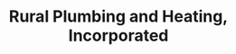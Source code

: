 ---
title: "Rural Plumbing and Heating, Incorporated"
url: /raleigh/rural-plumbing-and-heating-incorporated/
shop: trade
---
